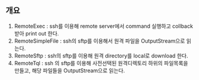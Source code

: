 ## 개요
1. RemoteExec : ssh를 이용해 remote server에서 command 실행하고 collback 받아 print out 한다.
2. RemoteSimpleFile : ssh의 sftp를 이용해서 원격 파일을 OutputStream으로 읽는다.
3. RemoteSftp : ssh의 sftp를 이용해 원격 directory를 local로 download 한다.
4. RemoteTql : ssh 의 sftp를 이용해 사전선택된 원격디렉토리 하위의 파일목록을 만들고, 해당 파일들을 OutputStream으로 읽는다.